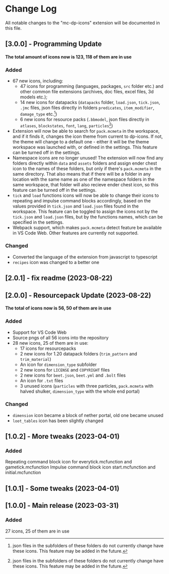 # Change Log

All notable changes to the "mc-dp-icons" extension will be documented in this file.

## [3.0.0] - Programming Update
#### The total amount of icons now is 123, 118 of them are in use
### Added
- 67 new icons, including:
    - 47 icons for programming (languages, packages, `src` folder etc.) and other common file extensions (archives, doc files, excel files, 3d models etc.);
    - 14 new icons for datapacks (`datapacks` folder, `load.json`, `tick.json`, `.jmc` files, json files directly in folders `predicates`, `item_modifier`, `damage_type` etc.[^1])
    - 6 new icons for resource packs (`.bbmodel`, json files directly in `atlases`, `blockstates`, `font`, `lang`, `particles`[^1])
- Extension will now be able to search for `pack.mcmeta` in the workspace, and if it finds it, changes the icon theme from current to dp-icons. If not, the theme will change to a default one - either it will be the theme workspace was launched with, or defined in the settings. This feature can be turned off in the settings. 
- Namespace icons are no longer unused! The extension will now find any folders directly within `data` and `assets` folders and assign ender chest icon to the names of these folders, but only if there's `pack.mcmeta` in the same directory. That also means that if there will be a folder in any location with the same name as one of the namespace folders in the same workspace, that folder will also recieve ender chest icon, so this feature can be turned off in the settings.
- `tick` and `load` functions icons will now be able to change their icons to repeating and impulse command blocks accordingly, based on the values provided in `tick.json` and `load.json` files found in the workspace. This feature can be toggled to assign the icons not by the `tick.json` and `load.json` files, but by the functions names, which can be specified in the settings.
- Webpack support, which makes `pack.mcmeta` detect feature be available in VS Code Web. Other features are currently not supported.

[^1]: json files in the subfolders of these folders do not currently change have these icons. This feature may be added in the future.
### Changed
- Converted the language of the extension from javascript to typescript
- `recipes` icon was changed to a better one

## [2.0.1] - fix readme (2023-08-22)

## [2.0.0] - Resourcepack Update (2023-08-22)
#### The total of icons now is 56, 50 of them are in use
### Added
- Support for VS Code Web
- Source pngs of all 56 icons into the repository
- 28 new icons, 25 of them are in use:
    - 17 icons for resourcepacks
    - 2 new icons for 1.20 datapack folders (`trim_pattern` and `trim_material`)
    - An icon for `dimension_type` subfolder
    - 2 new icons for `LICENSE` and `COPYRIGHT` files
    - 2 new icons for `beet.json`, `beet.yml` and `.bolt` files
    - An icon for `.txt` files
    - 3 unused icons (`particles` with three particles, `pack.mcmeta` with halved shulker, `dimension_type` with the whole end portal)
### Changed
- `dimension` icon became a block of nether portal, old one became unused
- `loot_tables` icon has been slightly changed

## [1.0.2] - More tweaks (2023-04-01)
### Added
Repeating command block icon for everytick.mcfunction and gametick.mcfunction
Impulse command block icon start.mcfunction and initial.mcfunction

## [1.0.1] - Some tweaks (2023-04-01)

## [1.0.0] - Main release (2023-03-31)
### Added
27 icons, 25 of them are in use